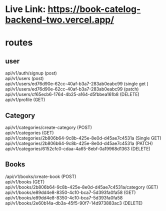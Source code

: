 # Live Link: https://book-catelog-backend-two.vercel.app/ 
 
# routes
 
## user  <br>
api/v1/auth/signup (post) <br>
api/v1/users   (post) <br>
api/v1/users/ed76d90e-62cc-40af-b3a7-283ab0eabc99  (single get ) <br>
api/v1/users/ed76d90e-62cc-40af-b3a7-283ab0eabc99  (patch) <br>
api/v1/users/cf65ecb6-1764-4b25-a164-d5fbbea161b8 (DELETE) <br>
api/v1/profile (GET) <br>

## Category <br>
api/v1/categories/create-category (POST) <br>
api/v1/categories (GET) <br>
api/v1/categories/2b806b64-9c8b-425e-8e0d-d45ae7c4531a (Single GET)  <br>
api/v1/categories/2b806b64-9c8b-425e-8e0d-d45ae7c4531a (PATCH) <br>
api/v1/categories/6152cfc0-cdaa-4a65-8ebf-0a19968d1363  (DELETE)  <br>

## Books <br>
/api/v1/books/create-book (POST) <br>
api/v1/books (GET) <br>
api/v1/books/2b806b64-9c8b-425e-8e0d-d45ae7c4531a/category (GET) <br>
api/v1/books/e89dd4e8-8350-4c10-bca7-5d393fa0fa58 (GET) <br>
api/v1/books/e89dd4e8-8350-4c10-bca7-5d393fa0fa58 <br>
api/v1/books/2e60b14a-db3a-45f5-90f7-14d973883ac3 (DELETE) <br>

